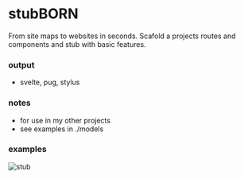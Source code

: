 # stubBORN
From site maps to websites in seconds.
Scafold a projects routes and components and stub with basic features.

### output
- svelte, pug, stylus

### notes
- for use in my other projects
- see examples in ./models

### examples
![stub](models/orbb/site.png)
